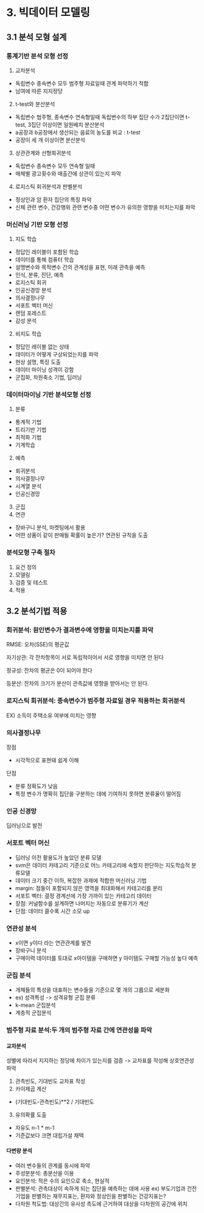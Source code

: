 # 3. 빅데이터 모델링
## 3.1 분석 모형 설계
### 통계기반 분석 모형 선정
1. 교차분석
- 독립변수 종속변수 모두 범주형 자료일때 관계 파악하기 적합
- 남여에 따른 지지정당
2. t-test와 분산분석
- 독립변수 범주형, 종속변수 연속형일때 독립변수의 하부 집단 수가 2집단이면 t-test, 3집단 이상이면 일원배치 분산분석
- a공장과 b공장에서 생산되는 음료의 농도를 비교 : t-test
- 공장이 세 개 이상이면 분산분석
3. 상관관계와 선형회귀분석
- 독립변수 종속변수 모두 연속형 일때
- 매체별 광고횟수와 매출간에 상관이 있는지 파악 
4. 로지스틱 회귀분석과 판별분석
- 정상인과 암 환자 집단의 특징 파악
- 신체 관련 변수, 건강행위 관련 변수중 어떤 변수가 유의한 영향을 미치는지를 파악

### 머신러닝 기반 모형 선정
1. 지도 학습
- 정답인 레이블이 포함된 학습
- 데이터를 통해 컴퓨터 학습
- 설명변수와 목적변수 간의 관계성을 표현, 미래 관측을 예측
- 인식, 분류, 진단, 예측
- 로지스틱 회귀
- 인공신경망 분석
- 의사결정나무
- 서포트 벡터 머신
- 랜덤 포레스트
- 감성 분석
2. 비지도 학습
- 정답인 레이블 없는 상태
- 데이터가 어떻게 구상되었는지를 파악
- 현상 설명, 특징 도출
- 데이터 마이닝 성격이 강함
- 군집화, 차원축소 기법, 딥러닝

### 데이터마이닝 기반 분석모형 선정
1. 분류
  - 통계적 기법
- 트리기반 기법
- 최적화 기법
- 기계학습
2. 예측
- 회귀분석
- 의사결정나무
- 시계열 분석
- 인공신경망
3. 군집
4. 연관
- 장바구니 분석, 마켓팅에서 활용
- 어떤 상품이 같이 판매될 확률이 높은가? 연관된 규칙을 도출

### 분석모형 구축 절차
1. 요건 정의
2. 모델링
3. 검증 및 테스트
4. 적용

## 3.2 분석기법 적용
### 회귀분석: 원인변수가 결과변수에 영향을 미치는지를 파악
RMSE: 오차(SSE)의 평균값

자기상관: 각 잔차항목이 서로 독립적이어서 서로 영향을 미치면 안 된다

정규성: 잔차의 평균은 0이 되어야 한다

등분산: 잔차의 크기가 분산이 관측값에 영향을 받아서는 안 된다.

### 로지스틱 회귀분석: 종속변수가 범주형 자료일 경우 적용하는 회귀분석
EX) 소득이 주택소유 여부에 미치는 영향

### 의사결정나무
장점
- 시각적으로 표현돼 쉽게 이해

단점
- 분류 정확도가 낮음
- 특정 변수가 명확히 집단을 구분하는 데에 기여하지 못하면 분류율이 떨어짐

### 인공 신경망
딥러닝으로 발전

### 서포트 벡터 머신
- 딥러닝 이전 활용도가 높았던 분류 모델
- svm은 데이터 카테고리 기준으로 어느 카테고리에 속할지 판단하는 지도학습적 분류모델
- 데이터 크기 중간 이하, 복잡한 과제에 적합한 머신러닝 기법
- margin: 점들이 포함되지 않은 영역을 최대화해서 카테고리를 분리
- 서포트 벡터: 결정 경계선에 가장 가까이 있는 카테고리 데이터
- 장점: 커널함수를 설계하면 나머지는 자동으로 분류기가 계산
- 단점: 데이터 클수록 시간 소모 up

### 연관성 분석
- x이면 y이다 라는 연관관계를 발견
- 장바구니 분석
- 구매이력 데이터를 토대로 x아이템을 구매하면 y 아이템도 구매할 가능성 높다 예측

### 군집 분석
- 개체들의 특성을 대표하는 변수들을 기준으로 몇 개의 그룹으로 세분화
- ex) 성격특성 -> 성격유형 군집 분류
- k-mean 군집분석
- 계층적 군집분석

### 범주형 자료 분석:두 개의 범주형 자료 간에 연관성을 파악
#### 교차분석
성별에 따라서 지지하는 정당에 차이가 있는지를 검증 -> 교차표를 작성해 상호연관성 파악

1. 관측빈도, 기대빈도 교차표 작성
2. 카이제곱 계산
- (기대빈도-관측빈도)**2 / 기대빈도
3. 유의확률 도출
- 자유도 n-1 * m-1
- 기준값보다 크면 대립가설 채택

#### 다변량 분석
- 여러 변수들의 관계를 동시에 파악
- 주성분분석: 총분산을 이용
- 요인분석: 적은 수의 요인으로 축소, 현실적
- 판별분석: 관측대상이 속하게 되는 집단을 예측하는 데에 사용 ex) 부도기업과 건전기업을 판별하는 재무지표는, 환자와 정상인을 판별하는 건강지표는?
- 다차원 척도법: 대상간의 유사성 측도에 근거하여 대상을 다차원의 공간에 위치
